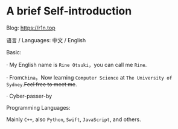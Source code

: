 # A brief Self-introduction

Blog: https://r1n.top

语言 / Languages: 中文 / English

Basic:

· My English name is `Rine Otsuki`，you can call me `Rine`.

· From`China`，Now learning `Computer Science` at `The University of Sydney`.~~Feel free to meet me~~.

· Cyber-passer-by

Programming Languages:

Mainly `C++`, also `Python`, `Swift`, `JavaScript`, and others.

